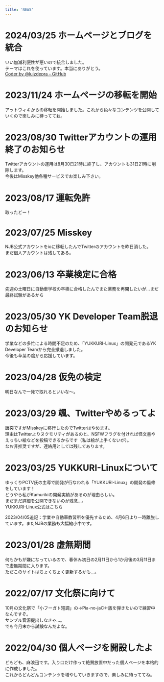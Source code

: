 ```yaml
---
title: 'NEWS'
---
```


# 2024/03/25 ホームページとブログを統合
いい加減利便性が悪いので統合しました。<br>
テーマはこれを使っています。本当にありがとう。<br>
[Coder by @luizdepra - GitHub](https://github.com/luizdepra/hugo-coder/)

# 2023/11/24 ホームページの移転を開始
アットウィキからの移転を開始しました。これから色々なコンテンツを公開していくので楽しみに待っててね。

# 2023/08/30 Twitterアカウントの運用終了のお知らせ
Twitterアカウントの運用は8月30日21時に終了し、アカウントも31日21時に削除します。<br>
今後はMisskey他各種サービスでお楽しみ下さい。

# 2023/08/17 運転免許
取ったどー！

# 2023/07/25 Misskey
NJB公式アカウントをioに移転したんでTwitterのアカウントを昨日消した。<br>
まだ個人アカウントは残してある。

# 2023/06/13 卒業検定に合格
先週の土曜日に自動車学校の卒検に合格したんでまた業務を再開したいが…まだ最終試験があるから

# 2023/05/30 YK Developer Team脱退のお知らせ
学業などの多忙による時間不足のため、「YUKKURI-Linux」の開発元であるYK Developer Teamから完全撤退しました。<br>
今後も草葉の陰から応援しています。

# 2023/04/28 仮免の検定
明日なんで一発で取れるといいな～。

# 2023/03/29 颯、Twitterやめるってよ
唐突ですがMisskeyに移行したのでTwitterはやめます。<br>
理由はTwitterよりヌクモリティがあるのと、NSFWフラグを付ければ怪文書やえっちい絵などを投稿できるからです（私は絵が上手くないが）。<br>
なお非推奨ですが、連絡用としては残してあります。

# 2023/03/25 YUKKURI-Linuxについて
ゆっくりPCTV氏の主導で開発が行なわれる「YUKKURI-Linux」の開発の監修をしています！<br>
どうやら私がKamurikiの開発実績があるのが理由らしい。<br>
まだまだ詳細を公開できないのが残念…。<br>
YUKKURI-Linux公式はこちら

2023/04/05追記：学業や自動車教習所を優先するため、4月6日より一時離脱しています。またNJBの業務も大幅縮小中です。

# 2023/01/28 虚無期間
何もかもが嫌になっているので、春休み初日の2月11日から1か月後の3月11日まで虚無期間に入ります。<br>
ただこのサイトはちょくちょく更新するかも…。

# 2022/07/17 文化祭に向けて
10月の文化祭で「小フーガト短調」の→Pia-no-jaC←版を弾きたいので練習中なんですぞ。<br>
サンプル音源提出しなきゃ…。<br>
でも今月末から試験なんだよな。

# 2022/04/30 個人ページを開設したよ
どもども、麻浪迅です。入り口だけ作って絶賛放置中だった個人ページを本格的に作成しました。<br>
これからどんどんコンテンツを増やしていきますので、楽しみに待っててね。
